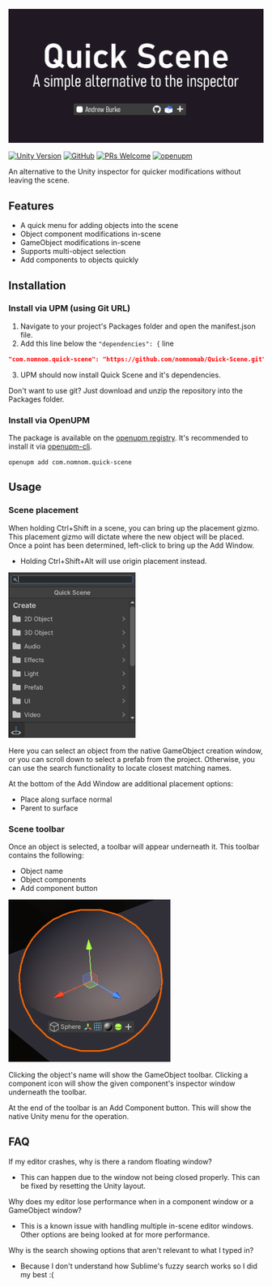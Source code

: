 ![Banner](Assets~/banner.jpg)

[![Unity Version](https://img.shields.io/badge/unity-2020.3%2B-blue.svg)](https://unity3d.com/get-unity/download)
[![GitHub](https://img.shields.io/github/license/nomnomab/Quick-Scene.svg)](https://github.com/nomnomab/Quick-Scene/blob/master/LICENSE.md)
[![PRs Welcome](https://img.shields.io/badge/PRs-welcome-blue.svg)](https://github.com/nomnomab/Quick-Scene/compare)
[![openupm](https://img.shields.io/npm/v/com.nomnom.quick-scene?label=openupm&registry_uri=https://package.openupm.com)](https://openupm.com/packages/com.nomnom.quick-scene/)

An alternative to the Unity inspector for quicker modifications without leaving the scene.

## Features
- A quick menu for adding objects into the scene
- Object component modifications in-scene
- GameObject modifications in-scene
- Supports multi-object selection
- Add components to objects quickly

## Installation
### Install via UPM (using Git URL)
1. Navigate to your project's Packages folder and open the manifest.json file.
2. Add this line below the `"dependencies": {` line
```json
"com.nomnom.quick-scene": "https://github.com/nomnomab/Quick-Scene.git",
```
3. UPM should now install Quick Scene and it's dependencies.

Don't want to use git? Just download and unzip the repository into the Packages folder.

### Install via OpenUPM

The package is available on the [openupm registry](https://openupm.com). It's recommended to install it via [openupm-cli](https://github.com/openupm/openupm-cli).

```
openupm add com.nomnom.quick-scene
```

## Usage

### Scene placement
When holding Ctrl+Shift in a scene, you can bring up the placement gizmo. This placement gizmo will dictate where the
new object will be placed. Once a point has been determined, left-click to bring up the Add Window.
- Holding Ctrl+Shift+Alt will use origin placement instead.

![Add Window](Assets~/add_menu.jpg)

Here you can select an object from the native GameObject creation window, or you can scroll down to select a prefab
from the project. Otherwise, you can use the search functionality to locate closest matching names.

At the bottom of the Add Window are additional placement options:
- Place along surface normal
- Parent to surface

### Scene toolbar
Once an object is selected, a toolbar will appear underneath it. This toolbar contains the following:
- Object name
- Object components
- Add component button

![Scene toolbar](Assets~/bar.jpg)

Clicking the object's name will show the GameObject toolbar. Clicking a component icon will show the given
component's inspector window underneath the toolbar.

At the end of the toolbar is an Add Component button. This will show the native Unity menu for the operation.

## FAQ
If my editor crashes, why is there a random floating window?
- This can happen due to the window not being closed properly. This can be fixed by resetting the Unity layout.

Why does my editor lose performance when in a component window or a GameObject window?
- This is a known issue with handling multiple in-scene editor windows. Other options are being looked at for more
performance.

Why is the search showing options that aren't relevant to what I typed in?
- Because I don't understand how Sublime's fuzzy search works so I did my best :(